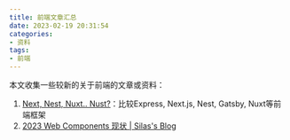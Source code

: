 ```yaml
---
title: 前端文章汇总
date: 2023-02-19 20:31:54
categories:
- 资料 
tags:
- 前端 
---
```

本文收集一些较新的关于前端的文章或资料：
<!--more-->

1. [Next, Nest, Nuxt.. Nust?](https://www.twilio.com/blog/comparing-nextjs-nestjs-nuxt-gatsby)：比较Express, Next.js, Nest, Gatsby, Nuxt等前端框架
2. [2023 Web Components 现状 | Silas's Blog](https://blog.5bang.top/2023/04/21/2023_state_of_web_component)


